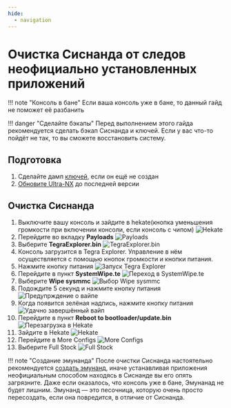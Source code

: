 ```yaml
---
hide:
  - navigation
---
```

# Очистка Сиснанда от следов неофициально установленных приложений
!!! note "Консоль в бане"
    Если ваша консоль уже в бане, то данный гайд не поможет её разбанить

!!! danger "Сделайте бэкапы"
    Перед выполнением этого гайда рекомендуется сделать бэкап Сиснанда и ключей. Если у вас что-то пойдёт не так, то вы сможете восстановить систему.

## Подготовка
1. Сделайте дамп [ключей](../ultra_wiki/backup_emuMMC.md#bekap-kliuchei), если он ещё не создан
2. [Обновите Ultra-NX](../ultra_wiki/installing_update.md#obnovlenie) до последней версии

## Очистка Сиснанда
1. Выключите вашу консоль и зайдите в hekate(кнопка уменьшения громкости при включении консоли, если консоль с чипом)
![Hekate](res/sysnand_wipe/hekate.bmp)
2. Перейдите во вкладку **Payloads**
![Payloads](res/sysnand_wipe/hekate_payloads.bmp)
3. Выберите **TegraExplorer.bin**
![TegraExplorer.bin](res/sysnand_wipe/tegra_explorer_bin.bmp)
4. Консоль загрузится в Tegra Explorer. Управление в нём осуществляется с помощью кнопок громкости и кнопки питания.
5. Нажмите кнопку питания
![Запуск Tegra Explorer](res/sysnand_wipe/tegra_explorer.bmp)
6. Перейдите в пункт **SystemWipe.te**
![Переход в SystemWipe.te](res/sysnand_wipe/tegra_explorer_systemwipe.bmp)
7. Выберите **Wipe sysmmc**
![Выбор Wipe sysmmc](res/sysnand_wipe/wipe_sysmmc.bmp)
8. Подождите 5 секунд и нажмите кнопку питания
![Предупрждение о вайпе](res/sysnand_wipe/warning.bmp)
9. Когда появится зелёная надпись, нажмите кнопку питания
![Удачно завершённый вайп](res/sysnand_wipe/success.bmp)
10. Перейдите в пункт **Reboot to bootloader/update.bin**
![Перезагрузка в Hekate](res/sysnand_wipe/reboot_to_bootloader.bmp)
11. Зайдите в Hekate
![Hekate](res/sysnand_wipe/hekate.bmp)
12. Перейдите в More Configs
![More Configs](res/sysnand_wipe/more_configs.bmp)
13. Выберите Full Stock
![Full Stock](res/sysnand_wipe/full_stock.bmp)

!!! note "Создание эмунанда"
    После очистки Сиснанда настоятельно рекомендуется [создать эмунанд](../ultra_wiki/backup_emuMMC.md/#emunand-emunand), иначе устанавливая приложения неофициальным способом находясь в Сиснанде вы его опять загрязните. Даже если оказалось, что консоль уже в бане, Эмунанад не будет лишним. Эмунанд — это песочница, которую очень просто пересоздать, если она повредится, в отличие от Сиснанда.